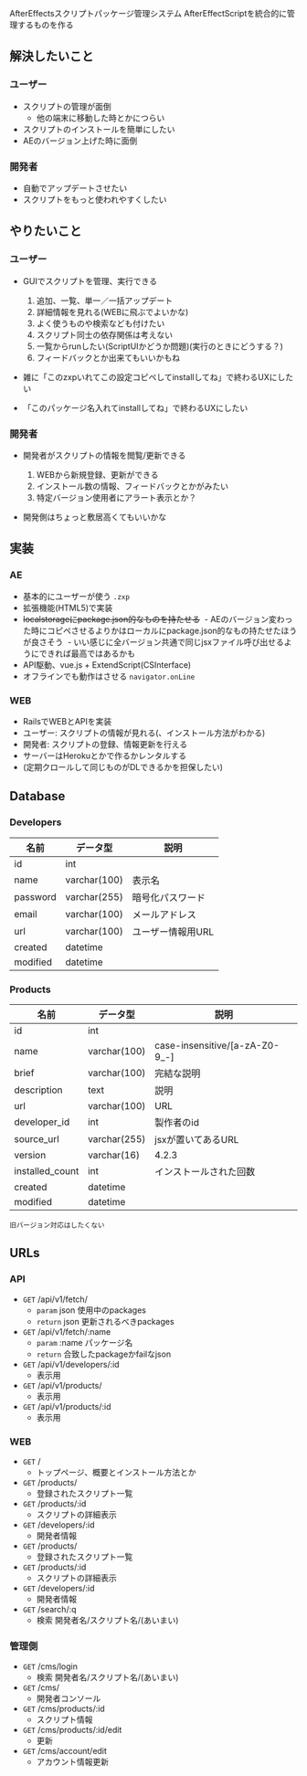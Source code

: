 AfterEffectsスクリプトパッケージ管理システム
AfterEffectScriptを統合的に管理するものを作る

## 解決したいこと
### ユーザー
- スクリプトの管理が面倒
  - 他の端末に移動した時とかにつらい
- スクリプトのインストールを簡単にしたい
- AEのバージョン上げた時に面倒

### 開発者
- 自動でアップデートさせたい
- スクリプトをもっと使われやすくしたい

## やりたいこと
### ユーザー
- GUIでスクリプトを管理、実行できる
  1. 追加、一覧、単一／一括アップデート
  2. 詳細情報を見れる(WEBに飛ぶでよいかな)
  3. よく使うものや検索なども付けたい
  4. スクリプト同士の依存関係は考えない
  5. 一覧からrunしたい(ScriptUIかどうか問題)(実行のときにどうする？)
  6. フィードバックとか出来てもいいかもね

- 雑に「このzxpいれてこの設定コピペしてinstallしてね」で終わるUXにしたい
- 「このパッケージ名入れてinstallしてね」で終わるUXにしたい

### 開発者
- 開発者がスクリプトの情報を閲覧/更新できる
  1. WEBから新規登録、更新ができる
  2. インストール数の情報、フィードバックとかがみたい
  3. 特定バージョン使用者にアラート表示とか？

- 開発側はちょっと敷居高くてもいいかな

## 実装
### AE
- 基本的にユーザーが使う `.zxp`
- 拡張機能(HTML5)で実装
- ~~localstorageにpackage.json的なものを持たせる~~
  - AEのバージョン変わった時にコピペさせるよりかはローカルにpackage.json的なもの持たせたほうが良さそう
  - いい感じに全バージョン共通で同じjsxファイル呼び出せるようにできれば最高ではあるかも
- API駆動、vue.js +  ExtendScript(CSInterface)
- オフラインでも動作はさせる `navigator.onLine `

### WEB
- RailsでWEBとAPIを実装
- ユーザー: スクリプトの情報が見れる(、インストール方法がわかる)
- 開発者: スクリプトの登録、情報更新を行える
- サーバーはHerokuとかで作るかレンタルする
- (定期クロールして同じものがDLできるかを担保したい)

## Database
### Developers
|名前|データ型|説明|
|---|---|---|
|id|int||
|name|varchar(100)|表示名|
|password| varchar(255) |暗号化パスワード|
|email|varchar(100)|メールアドレス|
|url|varchar(100)|ユーザー情報用URL|
|created|datetime||
|modified|datetime||

### Products
|名前|データ型|説明|
|---|---|---|
|id|int||
|name|varchar(100)|case-insensitive/[a-zA-Z0-9_\-]|
|brief|varchar(100)|完結な説明|
|description|text|説明|
|url|varchar(100)|URL|
|developer_id|int|製作者のid|
|source_url|varchar(255)|jsxが置いてあるURL|
|version|varchar(16)|4.2.3|
|installed_count|int|インストールされた回数|
|created|datetime||
|modified|datetime||

```
旧バージョン対応はしたくない
```

## URLs
### API
- `GET` /api/v1/fetch/
  - `param` json 使用中のpackages
  - `return` json 更新されるべきpackages
- `GET` /api/v1/fetch/:name
  - `param` :name パッケージ名
  - `return` 合致したpackageかfailなjson
- `GET` /api/v1/developers/:id
  - 表示用
- `GET` /api/v1/products/
  - 表示用
- `GET` /api/v1/products/:id
  - 表示用

### WEB
- `GET` /
  - トップページ、概要とインストール方法とか
- `GET` /products/
  - 登録されたスクリプト一覧
- `GET` /products/:id
  - スクリプトの詳細表示
- `GET` /developers/:id
  - 開発者情報
- `GET` /products/
  - 登録されたスクリプト一覧
- `GET` /products/:id
  - スクリプトの詳細表示
- `GET` /developers/:id
  - 開発者情報
- `GET` /search/:q
  - 検索 開発者名/スクリプト名/(あいまい)

### 管理側
- `GET` /cms/login
  - 検索 開発者名/スクリプト名/(あいまい)
- `GET` /cms/
  - 開発者コンソール
- `GET` /cms/products/:id
  - スクリプト情報
- `GET` /cms/products/:id/edit
  - 更新
- `GET` /cms/account/edit
  - アカウント情報更新
